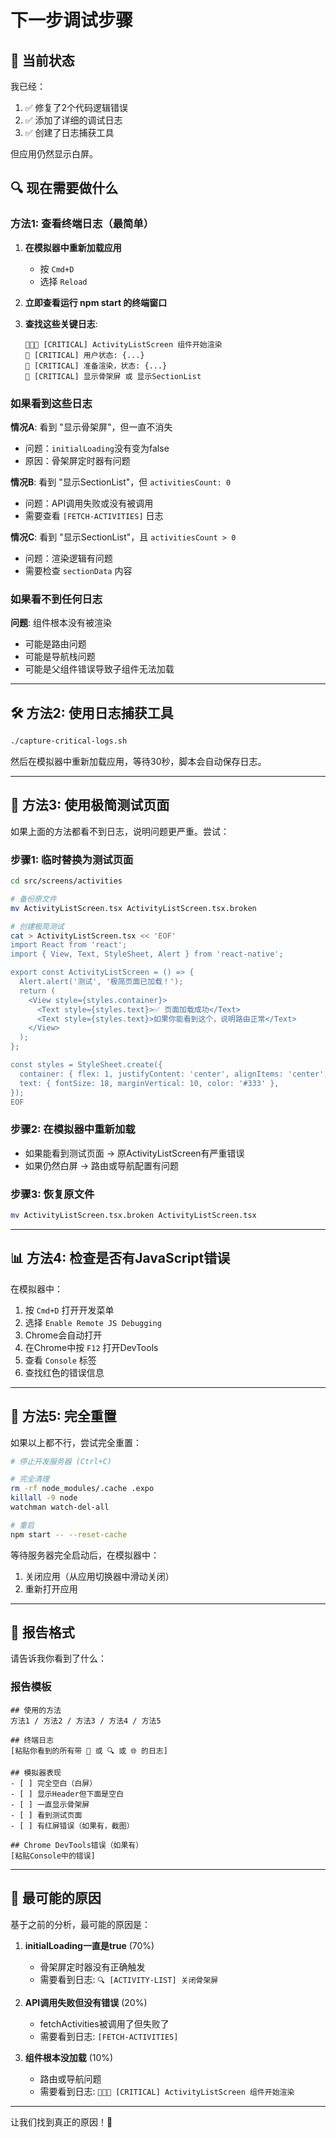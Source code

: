 # 下一步调试步骤

## 🎯 当前状态

我已经：
1. ✅ 修复了2个代码逻辑错误
2. ✅ 添加了详细的调试日志
3. ✅ 创建了日志捕获工具

但应用仍然显示白屏。

## 🔍 现在需要做什么

### 方法1: 查看终端日志（最简单）

1. **在模拟器中重新加载应用**
   - 按 `Cmd+D`
   - 选择 `Reload`

2. **立即查看运行 npm start 的终端窗口**

3. **查找这些关键日志**:
   ```
   🔴🔴🔴 [CRITICAL] ActivityListScreen 组件开始渲染
   🔴 [CRITICAL] 用户状态: {...}
   🔴 [CRITICAL] 准备渲染，状态: {...}
   🔴 [CRITICAL] 显示骨架屏 或 显示SectionList
   ```

### 如果看到这些日志

**情况A**: 看到 "显示骨架屏"，但一直不消失
- 问题：`initialLoading`没有变为false
- 原因：骨架屏定时器有问题

**情况B**: 看到 "显示SectionList"，但 `activitiesCount: 0`
- 问题：API调用失败或没有被调用
- 需要查看 `[FETCH-ACTIVITIES]` 日志

**情况C**: 看到 "显示SectionList"，且 `activitiesCount > 0`
- 问题：渲染逻辑有问题
- 需要检查 `sectionData` 内容

### 如果看不到任何日志

**问题**: 组件根本没有被渲染
- 可能是路由问题
- 可能是导航栈问题
- 可能是父组件错误导致子组件无法加载

---

## 🛠️ 方法2: 使用日志捕获工具

```bash
./capture-critical-logs.sh
```

然后在模拟器中重新加载应用，等待30秒，脚本会自动保存日志。

---

## 🚨 方法3: 使用极简测试页面

如果上面的方法都看不到日志，说明问题更严重。尝试：

### 步骤1: 临时替换为测试页面

```bash
cd src/screens/activities

# 备份原文件
mv ActivityListScreen.tsx ActivityListScreen.tsx.broken

# 创建极简测试
cat > ActivityListScreen.tsx << 'EOF'
import React from 'react';
import { View, Text, StyleSheet, Alert } from 'react-native';

export const ActivityListScreen = () => {
  Alert.alert('测试', '极简页面已加载！');
  return (
    <View style={styles.container}>
      <Text style={styles.text}>✅ 页面加载成功</Text>
      <Text style={styles.text}>如果你能看到这个，说明路由正常</Text>
    </View>
  );
};

const styles = StyleSheet.create({
  container: { flex: 1, justifyContent: 'center', alignItems: 'center', backgroundColor: '#F5F5F5' },
  text: { fontSize: 18, marginVertical: 10, color: '#333' },
});
EOF
```

### 步骤2: 在模拟器中重新加载

- 如果能看到测试页面 → 原ActivityListScreen有严重错误
- 如果仍然白屏 → 路由或导航配置有问题

### 步骤3: 恢复原文件

```bash
mv ActivityListScreen.tsx.broken ActivityListScreen.tsx
```

---

## 📊 方法4: 检查是否有JavaScript错误

在模拟器中：

1. 按 `Cmd+D` 打开开发菜单
2. 选择 `Enable Remote JS Debugging`
3. Chrome会自动打开
4. 在Chrome中按 `F12` 打开DevTools
5. 查看 `Console` 标签
6. 查找红色的错误信息

---

## 🔧 方法5: 完全重置

如果以上都不行，尝试完全重置：

```bash
# 停止开发服务器 (Ctrl+C)

# 完全清理
rm -rf node_modules/.cache .expo
killall -9 node
watchman watch-del-all

# 重启
npm start -- --reset-cache
```

等待服务器完全启动后，在模拟器中：
1. 关闭应用（从应用切换器中滑动关闭）
2. 重新打开应用

---

## 📝 报告格式

请告诉我你看到了什么：

### 报告模板

```
## 使用的方法
方法1 / 方法2 / 方法3 / 方法4 / 方法5

## 终端日志
[粘贴你看到的所有带 🔴 或 🔍 或 🌐 的日志]

## 模拟器表现
- [ ] 完全空白（白屏）
- [ ] 显示Header但下面是空白
- [ ] 一直显示骨架屏
- [ ] 看到测试页面
- [ ] 有红屏错误（如果有，截图）

## Chrome DevTools错误（如果有）
[粘贴Console中的错误]
```

---

## 🎯 最可能的原因

基于之前的分析，最可能的原因是：

1. **initialLoading一直是true** (70%)
   - 骨架屏定时器没有正确触发
   - 需要看到日志: `🔍 [ACTIVITY-LIST] 关闭骨架屏`

2. **API调用失败但没有错误** (20%)
   - fetchActivities被调用了但失败了
   - 需要看到日志: `[FETCH-ACTIVITIES]`

3. **组件根本没加载** (10%)
   - 路由或导航问题
   - 需要看到日志: `🔴🔴🔴 [CRITICAL] ActivityListScreen 组件开始渲染`

---

让我们找到真正的原因！💪